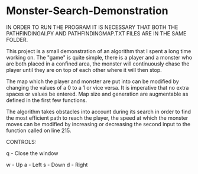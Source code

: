 # Monster-Search-Demonstration
IN ORDER TO RUN THE PROGRAM IT IS NECESSARY THAT BOTH THE PATHFINDINGAI.PY AND PATHFINDINGMAP.TXT FILES ARE IN THE SAME FOLDER.

This project is a small demonstration of an algorithm that I spent a long time working on. The "game" is quite simple, there is a player and a monster who are both placed in a confined area, the monster will continuously chase the player until they are on top of each other where it will then stop.

 The map which the player and monster are put into can be modified by changing the values of a 0 to a 1 or vice versa. It is imperative that no extra spaces or values be entered. Map size and generation are augmentable as defined in the first few functions.

The algorithm takes obstacles into account during its search in order to find the most efficient path to reach the player, the speed at which the monster moves can be modified by increasing or decreasing the second input to the function called on line 215.

CONTROLS:

q - Close the window

w - Up
a - Left
s - Down
d - Right


